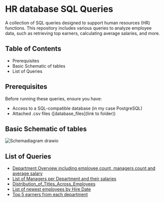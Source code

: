 # HR database SQL Queries

A collection of SQL queries designed to support human resources (HR) functions. This repository includes various queries to analyze employee data, such as retrieving top earners, calculating average salaries, and more.

## Table of Contents

- Prerequisites
- Basic Schematic of tables
- List of Queries



## Prerequisites

Before running these queries, ensure you have:

- Access to a SQL-compatible database (in my case PostgreSQL)
- Attached .csv files ([database_files](link to folder))

## Basic Schematic of tables

![Schemadiagram drawio](https://github.com/user-attachments/assets/098e6d03-f31c-462b-b494-243fa7cbd9a7)



## List of Queries
  - [Department Overview including employee count, managers count and average salary](#1.Department_Overview)
  - [List of Managers per Department and their salaries](#2.List_of_Managers_per_Department_and_their_salaries)
  - [Distribution_of_Titles_Across_Employees](#3.Distribution_of_Titles_Across_Employees)
  - [List of newest employees by Hire Date](#4.Employee_details_by_hiring_date)
  - [Top 5 earners from each department](#5.Top_5_earners_by_each_department)
